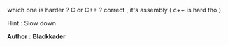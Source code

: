 which one is harder ? C or C++ ? correct , it's assembly (
c++ is hard tho )

Hint : Slow down

𝐀𝐮𝐭𝐡𝐨𝐫 : 𝐁𝐥𝐚𝐜𝐤𝐤𝐚𝐝𝐞𝐫
